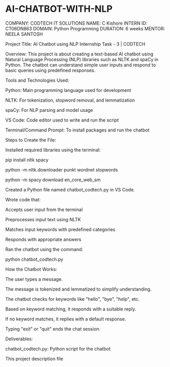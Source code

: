 # AI-CHATBOT-WITH-NLP
COMPANY: CODTECH IT SOLUTIONS 
NAME: C Kishore
INTERN ID: CT06DN863
DOMAIN: Python Programming 
DURATION: 6 weeks 
MENTOR: NEELA SANTOSH

Project Title: AI Chatbot using NLP
Internship Task - 3 | CODTECH

Overview:
This project is about creating a text-based AI chatbot using Natural Language Processing (NLP) libraries such as NLTK and spaCy in Python. The chatbot can understand simple user inputs and respond to basic queries using predefined responses.

Tools and Technologies Used:

Python: Main programming language used for development

NLTK: For tokenization, stopword removal, and lemmatization

spaCy: For NLP parsing and model usage

VS Code: Code editor used to write and run the script

Terminal/Command Prompt: To install packages and run the chatbot

Steps to Create the File:

Installed required libraries using the terminal:

pip install nltk spacy

python -m nltk.downloader punkt wordnet stopwords

python -m spacy download en_core_web_sm

Created a Python file named chatbot_codtech.py in VS Code.

Wrote code that:

Accepts user input from the terminal

Preprocesses input text using NLTK

Matches input keywords with predefined categories

Responds with appropriate answers

Ran the chatbot using the command:

python chatbot_codtech.py

How the Chatbot Works:

The user types a message.

The message is tokenized and lemmatized to simplify understanding.

The chatbot checks for keywords like "hello", "bye", "help", etc.

Based on keyword matching, it responds with a suitable reply.

If no keyword matches, it replies with a default response.

Typing "exit" or "quit" ends the chat session.

Deliverables:

chatbot_codtech.py: Python script for the chatbot

This project description file

